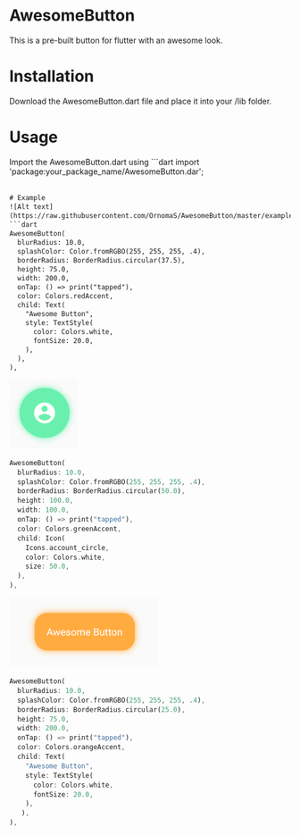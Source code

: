 # AwesomeButton
This is a pre-built button for flutter with an awesome look.

# Installation
Download the AwesomeButton.dart file and place it into your /lib folder.

# Usage
Import the AwesomeButton.dart using ```dart 
import 'package:your_package_name/AwesomeButton.dar';
``` and follow examples bellow.

# Example
![Alt text](https://raw.githubusercontent.com/OrnomaS/AwesomeButton/master/example.png)
```dart
AwesomeButton(
  blurRadius: 10.0,
  splashColor: Color.fromRGBO(255, 255, 255, .4),
  borderRadius: BorderRadius.circular(37.5),
  height: 75.0,
  width: 200.0,
  onTap: () => print("tapped"),
  color: Colors.redAccent,
  child: Text(
    "Awesome Button",
    style: TextStyle(
      color: Colors.white,
      fontSize: 20.0,
    ),
  ),
),
```

![Alt text](https://raw.githubusercontent.com/OrnomaS/AwesomeButton/master/example1.png)
```dart
AwesomeButton(
  blurRadius: 10.0,
  splashColor: Color.fromRGBO(255, 255, 255, .4),
  borderRadius: BorderRadius.circular(50.0),
  height: 100.0,
  width: 100.0,
  onTap: () => print("tapped"),
  color: Colors.greenAccent,
  child: Icon(
    Icons.account_circle,
    color: Colors.white,
    size: 50.0,
  ),
),
```

![Alt text](https://raw.githubusercontent.com/OrnomaS/AwesomeButton/master/example2.png)
```dart
AwesomeButton(
  blurRadius: 10.0,
  splashColor: Color.fromRGBO(255, 255, 255, .4),
  borderRadius: BorderRadius.circular(25.0),
  height: 75.0,
  width: 200.0,
  onTap: () => print("tapped"),
  color: Colors.orangeAccent,
  child: Text(
    "Awesome Button",
    style: TextStyle(
      color: Colors.white,
      fontSize: 20.0,
    ),
   ),
),
```
